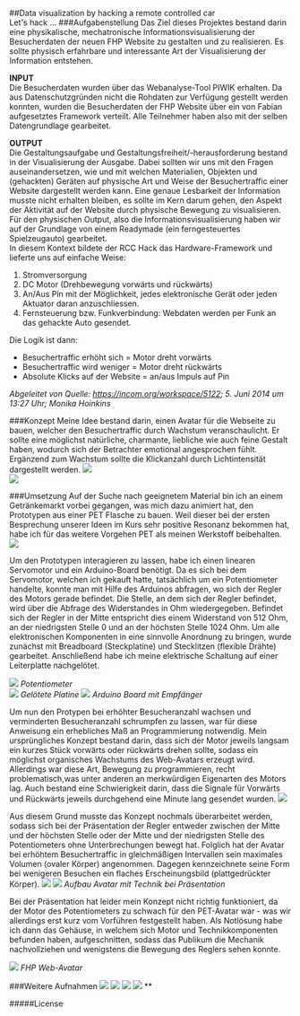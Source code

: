 ##Data visualization by hacking a remote controlled car 
<br />
Let's hack ...
###Aufgabenstellung
Das Ziel dieses Projektes bestand darin eine physikalische, mechatronische Informationsvisualisierung der Besucherdaten der neuen FHP Website zu gestalten und zu realisieren. Es sollte physisch erfahrbare und interessante Art der Visualisierung der Information entstehen.

**INPUT** <br />
Die Besucherdaten wurden über das Webanalyse-Tool PIWIK erhalten. Da aus Datenschutzgründen nicht die Rohdaten zur Verfügung gestellt werden konnten, wurden die Besucherdaten der FHP Website über ein von Fabian aufgesetztes Framework verteilt. Alle Teilnehmer haben also mit der selben Datengrundlage gearbeitet.

**OUTPUT** <br />
Die Gestaltungsaufgabe und Gestaltungsfreiheit/-herausforderung bestand in der Visualisierung der Ausgabe. Dabei sollten wir uns mit den Fragen auseinandersetzen, wie und mit welchen Materialien, Objekten und (gehackten) Geräten auf physische Art und Weise der Besuchertraffic einer Website dargestellt werden kann. Eine genaue Lesbarkeit der Information musste nicht erhalten bleiben, es sollte im Kern darum gehen, den Aspekt der Aktivität auf der Website durch physische Bewegung zu visualisieren. <br />
Für den physischen Output, also die Informationsvisualisierung haben wir auf der Grundlage von einem Readymade (ein ferngesteuertes Spielzeugauto) gearbeitet. <br />
In diesem Kontext bildete der RCC Hack das Hardware-Framework und lieferte uns auf einfache Weise:

1. Stromversorgung
2. DC Motor (Drehbewegung vorwärts und rückwärts)
3. An/Aus Pin mit der Möglichkeit, jedes elektronische Gerät oder jeden Aktuator daran anzuschliessen.
4. Fernsteuerung bzw. Funkverbindung: Webdaten werden per Funk an das gehackte Auto gesendet. 

Die Logik ist dann:

* Besuchertraffic erhöht sich = Motor dreht vorwärts <br />
* Besuchertraffic wird weniger = Motor dreht rückwärts <br />
* Absolute Klicks auf der Website = an/aus Impuls auf Pin <br />

*Abgeleitet von Quelle: https://incom.org/workspace/5122; 5. Juni 2014 um 13:27 Uhr; Monika Hoinkins*


###Konzept
Meine Idee bestand darin, einen Avatar für die Webseite zu bauen, welcher den Besuchertraffic durch Wachstum veranschaulicht. Er sollte eine möglichst natürliche, charmante, liebliche wie auch feine Gestalt haben, wodurch sich der Betrachter emotional angesprochen fühlt. Ergänzend zum Wachstum sollte die Klickanzahl durch Lichtintensität dargestellt werden.
![](images03/A01-1.png)  
![](images03/A02.png)


###Umsetzung
Auf der Suche nach geeignetem Material bin ich an einem Getränkemarkt vorbei gegangen, was mich dazu animiert hat, den Prototypen aus einer PET Flasche zu bauen. Weil dieser bei der ersten Besprechung unserer Ideen im Kurs sehr positive Resonanz bekommen hat, habe ich für das weitere Vorgehen PET als meinen Werkstoff beibehalten.
![](images03/IMG_7213.JPG)

Um den Prototypen interagieren zu lassen, habe ich einen linearen Servomotor und ein Arduino-Board benötigt. Da es sich bei dem Servomotor, welchen ich gekauft hatte, tatsächlich um ein Potentiometer handelte, konnte man mit Hilfe des Arduinos abfragen, wo sich der Regler des Motors gerade befindet. Die Stelle, an dem sich der Regler befindet, wird über die Abfrage des Widerstandes in Ohm wiedergegeben. Befindet sich der Regler in der Mitte entspricht dies einem Widerstand von 512 Ohm, an der niedrigsten Stelle 0 und an der höchsten Stelle 1024 Ohm.
Um alle elektronischen Komponenten in eine sinnvolle Anordnung zu bringen, wurde zunächst mit Breadboard (Steckplatine) und Stecklitzen (flexible Drähte) gearbeitet. Anschließend habe ich meine elektrische Schaltung auf einer Leiterplatte nachgelötet.
  
![](images03/IMAG1177.png)
*Potentiometer*  
![](images03/IMAG1178.png)
*Gelötete Platine* 
![](images03/IMAG1179.png)
*Arduino Board mit Empfänger*

Um nun den Protypen bei erhöhter Besucheranzahl wachsen und verminderten Besucheranzahl schrumpfen zu lassen, war für diese Anweisung ein erhebliches Maß an Programmierung notwendig. Mein ursprüngliches Konzept bestand darin, dass sich der Motor jeweils langsam ein kurzes Stück vorwärts oder rückwärts drehen sollte, sodass ein möglichst organisches Wachstums des Web-Avatars erzeugt wird. Allerdings war diese Art, Bewegung zu programmieren, recht problematisch,was unter anderen an merkwürdigen Eigenarten des Motors lag. Auch bestand eine Schwierigkeit darin, dass die Signale für Vorwärts und Rückwärts jeweils durchgehend eine Minute lang gesendet wurden.
![](images03/IMAG1181.png)

Aus diesem Grund musste das Konzept nochmals überarbeitet werden, sodass sich bei der Präsentation der Regler entweder zwischen der Mitte und der höchsten Stelle oder der Mitte und der niedrigsten Stelle des Potentiometers ohne Unterbrechungen bewegt hat. Folglich hat der Avatar bei erhöhtem Besuchertraffic in gleichmäßigen Intervallen sein maximales Volumen (ovaler Körper) angenommen. Dagegen kennzeichnete seine Form bei wenigeren Besuchen ein flaches Erscheinungsbild (plattgedrückter Körper).
![](images03/12021202.png)
![](images03/IMG_9322.png)
*Aufbau Avatar mit Technik bei Präsentation*

Bei der Präsentation hat leider mein Konzept nicht richtig funktioniert, da der Motor des Potentiometers zu schwach für den PET-Avatar war - was wir allerdings erst kurz vom Vorführen festgestellt haben. Als Notlösung habe ich dann das Gehäuse, in welchem sich Motor und Technikkomponenten befunden haben, aufgeschnitten, sodass das Publikum die Mechanik nachvollziehen und wenigstens die Bewegung des Reglers sehen konnte.

![](images03/IMAG1246-2.png)
*FHP Web-Avatar*
  
###Weitere Aufnahmen
![](images03/Wiebke_Kloepping_APPLAUS_IMG_9239.png)
![](images03/Wiebke_Kloepping_APPLAUS_IMG_9267.png)
![](images03/Wiebke_Kloepping_APPLAUS_IMG_9254.png)
![](images03/Wiebke_Kloepping_APPLAUS_IMG_9272.png)
**

#####License


